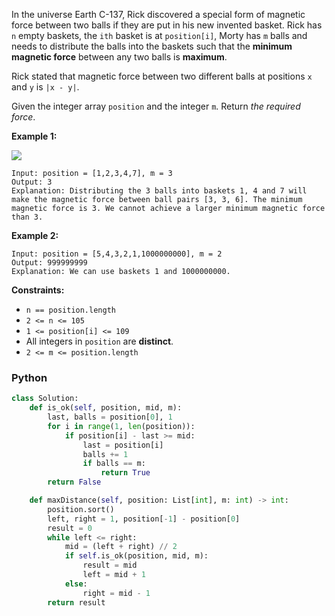 In the universe Earth C-137, Rick discovered a special form of magnetic force between two balls if they are put in his new invented basket. Rick has  `n`  empty baskets, the  `ith`  basket is at  `position[i]`, Morty has  `m`  balls and needs to distribute the balls into the baskets such that the  **minimum magnetic force**  between any two balls is  **maximum**.

Rick stated that magnetic force between two different balls at positions  `x`  and  `y`  is  `|x - y|`.

Given the integer array  `position`  and the integer  `m`. Return  _the required force_.

**Example 1:**

![](https://assets.leetcode.com/uploads/2020/08/11/q3v1.jpg)
```
Input: position = [1,2,3,4,7], m = 3
Output: 3
Explanation: Distributing the 3 balls into baskets 1, 4 and 7 will make the magnetic force between ball pairs [3, 3, 6]. The minimum magnetic force is 3. We cannot achieve a larger minimum magnetic force than 3.
```

**Example 2:**
```
Input: position = [5,4,3,2,1,1000000000], m = 2
Output: 999999999
Explanation: We can use baskets 1 and 1000000000.
```

**Constraints:**

-   `n == position.length`
-   `2 <= n <= 105`
-   `1 <= position[i] <= 109`
-   All integers in  `position`  are  **distinct**.
-   `2 <= m <= position.length`


### Python
```py
class Solution:
    def is_ok(self, position, mid, m):
        last, balls = position[0], 1
        for i in range(1, len(position)):
            if position[i] - last >= mid:
                last = position[i]
                balls += 1
                if balls == m:
                    return True
        return False

    def maxDistance(self, position: List[int], m: int) -> int:
        position.sort()
        left, right = 1, position[-1] - position[0]
        result = 0
        while left <= right:
            mid = (left + right) // 2
            if self.is_ok(position, mid, m):
                result = mid
                left = mid + 1
            else:
                right = mid - 1
        return result
```